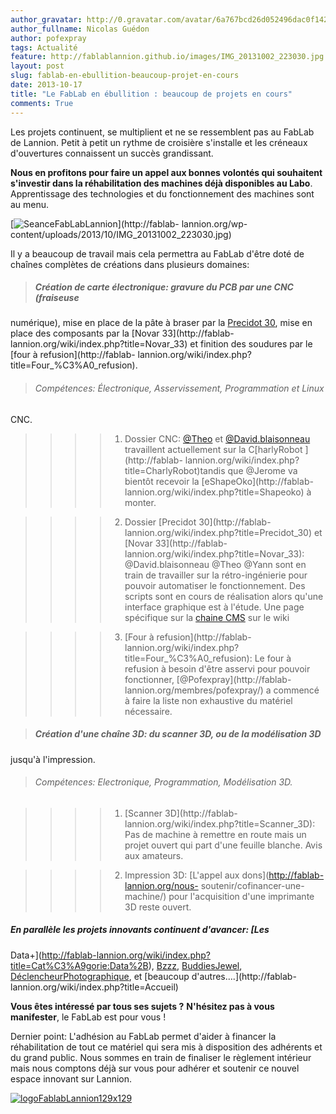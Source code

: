 ```yaml
---
author_gravatar: http://0.gravatar.com/avatar/6a767bcd26d052496dac0f142243cb82?s=96&d=mm&r=g
author_fullname: Nicolas Guédon
author: pofexpray
tags: Actualité
feature: http://fablablannion.github.io/images/IMG_20131002_223030.jpg
layout: post
slug: fablab-en-ebullition-beaucoup-projet-en-cours
date: 2013-10-17
title: "Le FabLab en ébullition : beaucoup de projets en cours"
comments: True
---
```

Les projets continuent, se multiplient et ne se ressemblent pas au FabLab de
Lannion. Petit à petit un rythme de croisière s'installe et les créneaux
d'ouvertures connaissent un succès grandissant.

**Nous en profitons pour faire un appel aux bonnes volontés qui souhaitent s'investir dans la réhabilitation des machines déjà disponibles au Labo**. Apprentissage des technologies et du fonctionnement des machines sont au menu.

[![SeanceFabLabLannion](http://fablablannion.github.io/images/IMG_20131002_223030-300x225.jpg)](http://fablab-
lannion.org/wp-content/uploads/2013/10/IMG_20131002_223030.jpg)

Il y a beaucoup de travail mais cela permettra au FabLab d'être doté de
chaînes complètes de créations dans plusieurs domaines:

> ##### Création de carte électronique: gravure du PCB par une CNC (fraiseuse
numérique), mise en place de la pâte à braser par la [Precidot
30](http://fablab-lannion.org/wiki/index.php?title=Precidot_30), mise en place
des composants par la [Novar 33](http://fablab-
lannion.org/wiki/index.php?title=Novar_33) et finition des soudures par le
[four à refusion](http://fablab-
lannion.org/wiki/index.php?title=Four_%C3%A0_refusion).

>

> ###### Compétences: Électronique, Asservissement, Programmation et Linux
CNC.

>

>> > >   1. Dossier CNC: [@Theo](http://fablab-lannion.org/membres/theo/) et
[@David.blaisonneau](http://fablab-lannion.org/membres/david.blaisonneau/)
travaillent actuellement sur la C[harlyRobot ](http://fablab-
lannion.org/wiki/index.php?title=CharlyRobot)tandis que @Jerome va bientôt
recevoir la [eShapeOko](http://fablab-
lannion.org/wiki/index.php?title=Shapeoko) à monter.

>>>>   2. Dossier [Precidot 30](http://fablab-
lannion.org/wiki/index.php?title=Precidot_30) et [Novar 33](http://fablab-
lannion.org/wiki/index.php?title=Novar_33): @David.blaisonneau @Theo @Yann
sont en train de travailler sur la rétro-ingénierie pour pouvoir automatiser
le fonctionnement. Des scripts sont en cours de réalisation alors qu'une
interface graphique est à l'étude. Une page spécifique sur la [chaine
CMS](http://fablab-lannion.org/wiki/index.php?title=Reparation_Chaine_CMS) sur
le wiki

>>>>   3. [Four à refusion](http://fablab-
lannion.org/wiki/index.php?title=Four_%C3%A0_refusion): Le four à refusion à
besoin d'être asservi pour pouvoir fonctionner, [@Pofexpray](http://fablab-
lannion.org/membres/pofexpray/) a commencé à faire la liste non exhaustive du
matériel nécessaire.

>>>>

>

> ##### Création d'une chaîne 3D: du scanner 3D, ou de la modélisation 3D
jusqu'à l'impression.

>

> ###### Compétences: Electronique, Programmation, Modélisation 3D.

>

>> > >   1. [Scanner 3D](http://fablab-
lannion.org/wiki/index.php?title=Scanner_3D): Pas de machine à remettre en
route mais un projet ouvert qui part d'une feuille blanche. Avis aux amateurs.

>>>>   2. Impression 3D: [L'appel aux dons](http://fablab-lannion.org/nous-
soutenir/cofinancer-une-machine/) pour l'acquisition d'une imprimante 3D reste
ouvert.

>>>>

##### **En parallèle les projets innovants continuent d'avancer**: [Les
Data+](http://fablab-lannion.org/wiki/index.php?title=Cat%C3%A9gorie:Data%2B),
[Bzzz](/wiki/index.php?title=Suivi_des_ruches),
[BuddiesJewel](/wiki/index.php?title=BuddiesJewel),
[DéclencheurPhotographique](/wiki/index.php?title=Declencheur_photographique),
et [beaucoup d'autres….](http://fablab-
lannion.org/wiki/index.php?title=Accueil)

**Vous êtes intéressé par tous ses sujets ?** **N'hésitez pas à vous manifester**, le FabLab est pour vous !

Dernier point: L'adhésion au FabLab permet d'aider à financer la
réhabilitation de tout ce matériel qui sera mis à disposition des adhérents et
du grand public. Nous sommes en train de finaliser le règlement intérieur mais
nous comptons déjà sur vous pour adhérer et soutenir ce nouvel espace innovant
sur Lannion.

[![logoFablabLannion129x129](http://fablablannion.github.io/images/logoFablabLannion129x129.png)](http://fablablannion.github.io/images/logoFablabLannion129x129.png)


